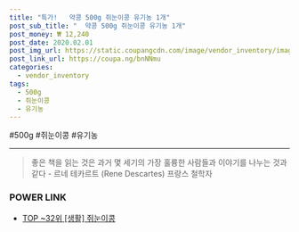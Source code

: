 ```yaml
--- 
title: "특가!   약콩 500g 쥐눈이콩 유기농 1개" 
post_sub_title: "  약콩 500g 쥐눈이콩 유기농 1개" 
post_money: ₩ 12,240 
post_date: 2020.02.01 
post_img_url: https://static.coupangcdn.com/image/vendor_inventory/images/2017/05/12/13/2/c087a201-c567-403a-8436-f267feb7940f.jpg 
post_link_url: https://coupa.ng/bnNNmu 
categories: 
  - vendor_inventory 
tags: 
  - 500g 
  - 쥐눈이콩 
  - 유기농 
--- 
```

  #500g #쥐눈이콩 #유기농 
<hr> 

> 좋은 책을 읽는 것은 과거 몇 세기의 가장 훌륭한 사람들과 이야기를 나누는 것과 같다 - 르네 테카르트 (Rene Descartes) 프랑스 철학자 


### POWER LINK

* <a href="https://blog.naver.com/an0733/221792145583" target="_blank"> TOP ~32위 [생활] 쥐눈이콩</a>
